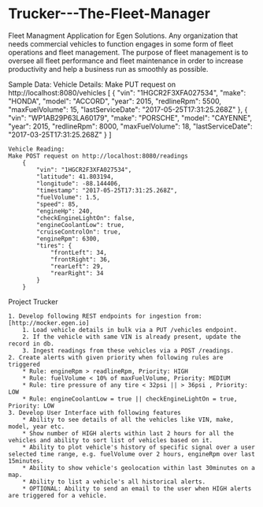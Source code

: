 # Trucker---The-Fleet-Manager
Fleet Managment Application for Egen Solutions.
    Any organization that needs commercial vehicles to function engages in some form of fleet operations and fleet management. The purpose of fleet management is to oversee all fleet performance and fleet maintenance in order to increase productivity and help a business run as smoothly as possible.

Sample Data:
    Vehicle Details: 
    Make PUT request on http://localhost:8080/vehicles
        [
            {
                "vin": "1HGCR2F3XFA027534",
                "make": "HONDA",
                "model": "ACCORD",
                "year": 2015,
                "redlineRpm": 5500,
                "maxFuelVolume": 15,
                "lastServiceDate": "2017-05-25T17:31:25.268Z"
            },
            {
                "vin": "WP1AB29P63LA60179",
                "make": "PORSCHE",
                "model": "CAYENNE",
                "year": 2015,
                "redlineRpm": 8000,
                "maxFuelVolume": 18,
                "lastServiceDate": "2017-03-25T17:31:25.268Z"
            }
        ]

    Vehicle Reading:
    Make POST request on http://localhost:8080/readings
        {
            "vin": "1HGCR2F3XFA027534",
            "latitude": 41.803194,
            "longitude": -88.144406,
            "timestamp": "2017-05-25T17:31:25.268Z",
            "fuelVolume": 1.5,
            "speed": 85,
            "engineHp": 240,
            "checkEngineLightOn": false,
            "engineCoolantLow": true,
            "cruiseControlOn": true,
            "engineRpm": 6300,
            "tires": {
                "frontLeft": 34,
                "frontRight": 36,
                "rearLeft": 29,
                "rearRight": 34
            }
        }


Project Trucker

    1. Develop following REST endpoints for ingestion from: [http://mocker.egen.io]
        1. Load vehicle details in bulk via a PUT /vehicles endpoint.
        2. If the vehicle with same VIN is already present, update the record in db.
        3. Ingest readings from these vehicles via a POST /readings.
    2. Create alerts with given priority when following rules are triggered
        * Rule: engineRpm > readlineRpm, Priority: HIGH
        * Rule: fuelVolume < 10% of maxFuelVolume, Priority: MEDIUM
        * Rule: tire pressure of any tire < 32psi || > 36psi , Priority: LOW
        * Rule: engineCoolantLow = true || checkEngineLightOn = true, Priority: LOW
    3. Develop User Interface with following features
        * Ability to see details of all the vehicles like VIN, make, model, year etc.
        * Show number of HIGH alerts within last 2 hours for all the vehicles and ability to sort list of vehicles based on it.
        * Ability to plot vehicle's history of specific signal over a user selected time range, e.g. fuelVolume over 2 hours, engineRpm over last   15minutes.
        * Ability to show vehicle's geolocation within last 30minutes on a map.
        * Ability to list a vehicle's all historical alerts.
        * OPTIONAL: Ability to send an email to the user when HIGH alerts are triggered for a vehicle.



